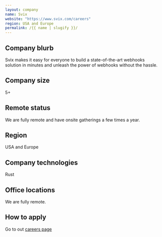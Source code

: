 ```yaml
---
layout: company
name: Svix
website: "https://www.svix.com/careers"
region: USA and Europe
permalink: /{{ name | slugify }}/
---
```


## Company blurb

Svix makes it easy for everyone to build a state-of-the-art webhooks solution in minutes and unleash the power of webhooks without the hassle.

## Company size

5+

## Remote status

We are fully remote and have onsite gatherings a few times a year.

## Region

USA and Europe

## Company technologies

Rust

## Office locations

We are fully remote.

## How to apply

Go to out [careers page](https://www.svix.com/careers/)